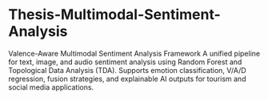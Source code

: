 # Thesis-Multimodal-Sentiment-Analysis
Valence-Aware Multimodal Sentiment Analysis Framework A unified pipeline for text, image, and audio sentiment analysis using Random Forest and Topological Data Analysis (TDA). Supports emotion classification, V/A/D regression, fusion strategies, and explainable AI outputs for tourism and social media applications.

